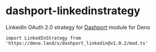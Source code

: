 # dashport-linkedinstrategy
LinkedIn OAuth 2.0 strategy for [Dashport](https://github.com/oslabs-beta/dashport) module for Deno
```
import LinkedInStrategy from 'https://deno.land/x/dashport_linkedin@v1.0.2/mod.ts'
```
